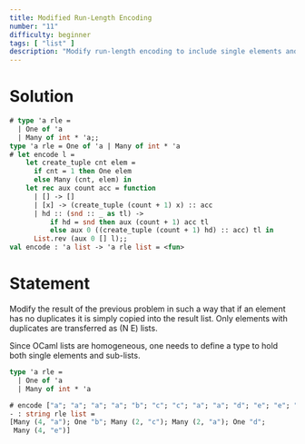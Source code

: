 ```yaml
---
title: Modified Run-Length Encoding
number: "11"
difficulty: beginner
tags: [ "list" ]
description: "Modify run-length encoding to include single elements and (count, element) pairs."
---
```


# Solution

```ocaml
# type 'a rle =
  | One of 'a
  | Many of int * 'a;;
type 'a rle = One of 'a | Many of int * 'a
# let encode l =
    let create_tuple cnt elem =
      if cnt = 1 then One elem
      else Many (cnt, elem) in
    let rec aux count acc = function
      | [] -> []
      | [x] -> (create_tuple (count + 1) x) :: acc
      | hd :: (snd :: _ as tl) ->
          if hd = snd then aux (count + 1) acc tl
          else aux 0 ((create_tuple (count + 1) hd) :: acc) tl in
      List.rev (aux 0 [] l);;
val encode : 'a list -> 'a rle list = <fun>
```

# Statement

Modify the result of the previous problem in such a way that if an
element has no duplicates it is simply copied into the result list. Only
elements with duplicates are transferred as (N E) lists.

Since OCaml lists are homogeneous, one needs to define a type to hold
both single elements and sub-lists.

<!-- $MDX skip -->
```ocaml
type 'a rle =
  | One of 'a
  | Many of int * 'a
```

```ocaml
# encode ["a"; "a"; "a"; "a"; "b"; "c"; "c"; "a"; "a"; "d"; "e"; "e"; "e"; "e"];;
- : string rle list =
[Many (4, "a"); One "b"; Many (2, "c"); Many (2, "a"); One "d";
 Many (4, "e")]
```
